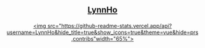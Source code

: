 ## <p align="center"> [LynnHo](https://coderstats.net/github/#LynnHo) </p>
[<p align="center"> <img src="https://github-readme-stats.vercel.app/api?username=LynnHo&hide_title=true&show_icons=true&theme=vue&hide=prs,contribs"width="65%"> </p>](https://coderstats.net/github/#LynnHo)
